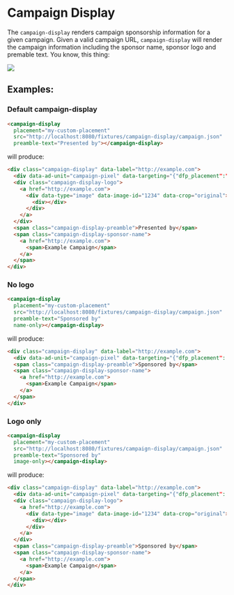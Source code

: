 Campaign Display
================

The `campaign-display` renders campaign sponsorship information for a given campaign.  Given a valid campaign URL, `campaign-display` will render the campaign information including the sponsor name, sponsor logo and premable text. You know, this thing:

![](https://raw.githubusercontent.com/theonion/bulbs-elements/master/examples/fixtures/campaign-display/campaign-display-example.png)


Examples:
---------

### Default campaign-display

```html
<campaign-display
  placement="my-custom-placement"
  src="http://localhost:8080/fixtures/campaign-display/campaign.json"
  preamble-text="Presented by"></campaign-display>
```
will produce:

```html
<div class="campaign-display" data-label="http://example.com">
  <div data-ad-unit="campaign-pixel" data-targeting="{"dfp_placement":"my-custom-placement"}"></div>
  <div class="campaign-display-logo">
    <a href="http://example.com">
      <div data-type="image" data-image-id="1234" data-crop="original">
        <div></div>
      </div>
    </a>
  </div>
  <span class="campaign-display-preamble">Presented by</span>
  <span class="campaign-display-sponsor-name">
    <a href="http://example.com">
      <span>Example Campaign</span>
    </a>
  </span>
</div>
```

### No logo

```html
<campaign-display
  placement="my-custom-placement"
  src="http://localhost:8080/fixtures/campaign-display/campaign.json"
  preamble-text="Sponsored by"
  name-only></campaign-display>
```

will produce: 

```html
<div class="campaign-display" data-label="http://example.com">
  <div data-ad-unit="campaign-pixel" data-targeting="{"dfp_placement": "my-custom-placement"}"></div>
  <span class="campaign-display-preamble">Sponsored by</span>
  <span class="campaign-display-sponsor-name">
    <a href="http://example.com">
      <span>Example Campaign</span>
    </a>
  </span>
</div>
```

### Logo only

```html
<campaign-display
  placement="my-custom-placement"
  src="http://localhost:8080/fixtures/campaign-display/campaign.json"
  preamble-text="Sponsored by"
  image-only></campaign-display>
```

will produce: 

```html
<div class="campaign-display" data-label="http://example.com">
  <div data-ad-unit="campaign-pixel" data-targeting="{"dfp_placement": "my-custom-placement"}"></div>
  <div class="campaign-display-logo">
    <a href="http://example.com">
      <div data-type="image" data-image-id="1234" data-crop="original">
        <div></div>
      </div>
    </a>
  </div>
  <span class="campaign-display-preamble">Sponsored by</span>
  <span class="campaign-display-sponsor-name">
    <a href="http://example.com">
      <span>Example Campaign</span>
    </a>
  </span>
</div>
```
